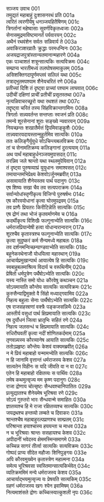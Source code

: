 सञ्जय उवाच	001  
तमुद्यतं महाबाहुं दुःशासनरथं प्रति	001a  
त्वरितं त्वरणीयेषु धनञ्जयहितैषिणम्	001c  
त्रिगर्तानां महेष्वासाः सुवर्णविकृतध्वजाः	002a  
सेनासमुद्रमाविष्टमानर्तं पर्यवारयन्	002c  
अथैनं रथवंशेन सर्वतः सन्निवार्य ते	003a  
अवाकिरञ्शरव्रातैः क्रुद्धाः परमधन्विनः	003c  
अजयद्राजपुत्रांस्तान्यतमानान्महारणे	004a  
एकः पञ्चाशतं शत्रून्सात्यकिः सत्यविक्रमः	004c  
सम्प्राप्य भारतीमध्यं तलघोषसमाकुलम्	005a  
असिशक्तिगदापूर्णमप्लवं सलिलं यथा	005c  
तत्राद्भुतमपश्याम शैनेयचरितं रणे	006a  
प्रतीच्यां दिशि तं दृष्ट्वा प्राच्यां पश्याम लाघवात्	006c  
उदीचीं दक्षिणां प्राचीं प्रतीचीं प्रसृतस्तथा	007a  
नृत्यन्निवाचरच्छूरो यथा रथशतं तथा	007c  
तद्दृष्ट्वा चरितं तस्य सिंहविक्रान्तगामिनः	008a  
त्रिगर्ताः सन्न्यवर्तन्त सन्तप्ताः स्वजनं प्रति	008c  
तमन्ये शूरसेनानां शूराः सङ्ख्ये न्यवारयन्	009a  
नियच्छन्तः शरव्रातैर्मत्तं द्विपमिवाङ्कुशैः	009c  
तान्न्यवारयदायस्तान्मुहूर्तमिव सात्यकिः	010a  
ततः कलिङ्गैर्युयुधे सोऽचिन्त्यबलविक्रमः	010c  
तां च सेनामतिक्रम्य कलिङ्गानां दुरत्ययाम्	011a  
अथ पार्थं महाबाहुर्धनञ्जयमुपासदत्	011c  
तरन्निव जले श्रान्तो यथा स्थलमुपेयिवान्	012a  
तं दृष्ट्वा पुरुषव्याघ्रं युयुधानः समाश्वसत्	012c  
तमायान्तमभिप्रेक्ष्य केशवोऽर्जुनमब्रवीत्	013a  
असावायाति शैनेयस्तव पार्थ पदानुगः	013c  
एष शिष्यः सखा चैव तव सत्यपराक्रमः	014a  
सर्वान्योधांस्तृणीकृत्य विजिग्ये पुरुषर्षभः	014c  
एष कौरवयोधानां कृत्वा घोरमुपद्रवम्	015a  
तव प्राणैः प्रियतरः किरीटिन्नेति सात्यकिः	015c  
एष द्रोणं तथा भोजं कृतवर्माणमेव च	016a  
कदर्थीकृत्य विशिखैः फल्गुनाभ्येति सात्यकिः	016c  
धर्मराजप्रियान्वेषी हत्वा योधान्वरान्वरान्	017a  
शूरश्चैव कृतास्त्रश्च फल्गुनाभ्येति सात्यकिः	017c  
कृत्वा सुदुष्करं कर्म सैन्यमध्ये महाबलः	018a  
तव दर्शनमन्विच्छन्पाण्डवाभ्येति सात्यकिः	018c  
बहूनेकरथेनाजौ योधयित्वा महारथान्	019a  
आचार्यप्रमुखान्पार्थ आयात्येष हि सात्यकिः	019c  
स्वबाहुबलमाश्रित्य विदार्य च वरूथिनीम्	020a  
प्रेषितो धर्मपुत्रेण पर्थैषोऽभ्येति सात्यकिः	020c  
यस्य नास्ति समो योधः कौरवेषु कथञ्चन	021a  
सोऽयमायाति कौन्तेय सात्यकिः सत्यविक्रमः	021c  
कुरुसैन्याद्विमुक्तो वै सिंहो मध्याद्गवामिव	022a  
निहत्य बहुलाः सेनाः पार्थैषोऽभ्येति सात्यकिः	022c  
एष राजसहस्राणां वक्त्रैः पङ्कजसन्निभैः	023a  
आस्तीर्य वसुधां पार्थ क्षिप्रमायाति सात्यकिः	023c  
एष दुर्योधनं जित्वा भ्रातृभिः सहितं रणे	024a  
निहत्य जलसन्धं च क्षिप्रमायाति सात्यकिः	024c  
रुधिरौघवतीं कृत्वा नदीं शोणितकर्दमाम्	025a  
तृणवन्न्यस्य कौरव्यानेष आयाति सात्यकिः	025c  
ततोऽप्रहृष्टः कौन्तेयः केशवं वाक्यमब्रवीत्	026a  
न मे प्रियं महाबाहो यन्मामभ्येति सात्यकिः	026c  
न हि जानामि वृत्तान्तं धर्मराजस्य केशव	027a  
सात्वतेन विहीनः स यदि जीवति वा न वा	027c  
एतेन हि महाबाहो रक्षितव्यः स पार्थिवः	028a  
तमेष कथमुत्सृज्य मम कृष्ण पदानुगः	028c  
राजा द्रोणाय चोत्सृष्टः सैन्धवश्चानिपातितः	029a  
प्रत्युद्यातश्च शैनेयमेष भूरिश्रवा रणे	029c  
सोऽयं गुरुतरो भारः सैन्धवान्मे समाहितः	030a  
ज्ञातव्यश्च हि मे राजा रक्षितव्यश्च सात्यकिः	030c  
जयद्रथश्च हन्तव्यो लम्बते च दिवाकरः	031a  
श्रान्तश्चैष महाबाहुरल्पप्राणश्च साम्प्रतम्	031c  
परिश्रान्ता हयाश्चास्य हययन्ता च माधव	032a  
न च भूरिश्रवाः श्रान्तः ससहायश्च केशव	032c  
अपीदानीं भवेदस्य क्षेममस्मिन्समागमे	033a  
कच्चिन्न सागरं तीर्त्वा सात्यकिः सत्यविक्रमः	033c  
गोष्पदं प्राप्य सीदेत महौजाः शिनिपुङ्गवः	033e  
अपि कौरवमुख्येन कृतास्त्रेण महात्मना	034a  
समेत्य भूरिश्रवसा स्वस्तिमान्सात्यकिर्भवेत्	034c  
व्यतिक्रममिमं मन्ये धर्मराजस्य केशव	035a  
आचार्याद्भयमुत्सृज्य यः प्रेषयति सात्यकिम्	035c  
ग्रहणं धर्मराजस्य खगः श्येन इवामिषम्	036a  
नित्यमाशंसते द्रोणः कच्चित्स्यात्कुशली नृपः	036c  
